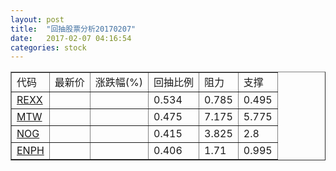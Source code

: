 ```yaml
---
layout: post
title:  "回抽股票分析20170207"
date:   2017-02-07 04:16:54
categories: stock
---
```

<script type="text/javascript">
var stockList = []
stockList.push('gb_rexx');
stockList.push('gb_mtw');
stockList.push('gb_nog');
stockList.push('gb_enph');
</script>
<table border="1">
 <tr>
 <td>代码</td>
 <td>最新价</td>
 <td>涨跌幅(%)</td>
 <td>回抽比例</td>
 <td>阻力</td>
 <td>支撑</td>
</tr>
  <tr id="rexx">
  <td><a href="http://stock.finance.sina.com.cn/usstock/quotes/REXX.html" target="_blank">REXX</a></td><td></td><td></td><td>0.534</td><td>0.785</td><td>0.495</td></tr>
  <tr id="mtw">
  <td><a href="http://stock.finance.sina.com.cn/usstock/quotes/MTW.html" target="_blank">MTW</a></td><td></td><td></td><td>0.475</td><td>7.175</td><td>5.775</td></tr>
  <tr id="nog">
  <td><a href="http://stock.finance.sina.com.cn/usstock/quotes/NOG.html" target="_blank">NOG</a></td><td></td><td></td><td>0.415</td><td>3.825</td><td>2.8</td></tr>
  <tr id="enph">
  <td><a href="http://stock.finance.sina.com.cn/usstock/quotes/ENPH.html" target="_blank">ENPH</a></td><td></td><td></td><td>0.406</td><td>1.71</td><td>0.995</td></tr>
</table>
